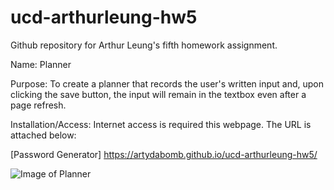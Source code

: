 # ucd-arthurleung-hw5
Github repository for Arthur Leung's fifth homework assignment.

Name: Planner

Purpose: To create a planner that records the user's written input and, upon clicking the save button, the input will remain in the textbox even after a page refresh.

Installation/Access: Internet access is required this webpage. The URL is attached below:

[Password Generator] https://artydabomb.github.io/ucd-arthurleung-hw5/

<img src="Planner.png" alt="Image of Planner">
